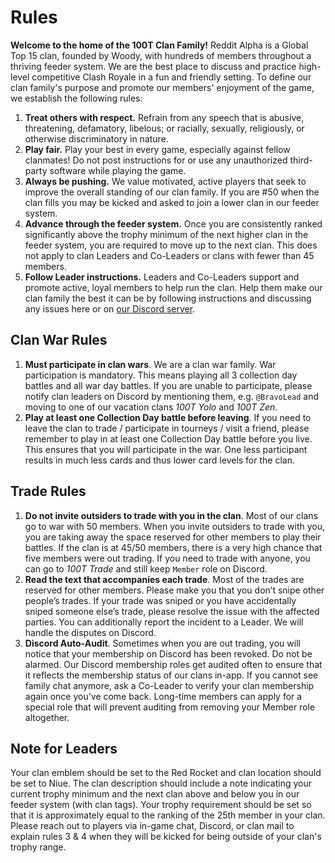 # Rules

**Welcome to the home of the 100T Clan Family!** Reddit Alpha is a Global Top 15 clan, founded by Woody, with hundreds of members throughout a thriving feeder system. We are the best place to discuss and practice high-level competitive Clash Royale in a fun and friendly setting. To define our clan family's purpose and promote our members' enjoyment of the game, we establish the following rules:

1. **Treat others with respect.** Refrain from any speech that is abusive, threatening, defamatory, libelous; or racially, sexually, religiously, or otherwise discriminatory in nature.
2. **Play fair.** Play your best in every game, especially against fellow clanmates! Do not post instructions for or use any unauthorized third-party software while playing the game.
3. **Always be pushing.** We value motivated, active players that seek to improve the overall standing of our clan family. If you are \#50 when the clan fills you may be kicked and asked to join a lower clan in our feeder system.
4. **Advance through the feeder system.** Once you are consistently ranked significantly above the trophy minimum of the next higher clan in the feeder system, you are required to move up to the next clan. This does not apply to clan Leaders and Co-Leaders or clans with fewer than 45 members.
5. **Follow Leader instructions.** Leaders and Co-Leaders support and promote active, loyal members to help run the clan. Help them make our clan family the best it can be by following instructions and discussing any issues here or on [our Discord server](http://discord.gg/100t).

## Clan War Rules

1. **Must participate in clan wars**. We are a clan war family. War participation is mandatory. This means playing all 3 collection day battles and all war day battles. If you are unable to participate, please notify clan leaders on Discord by mentioning them, e.g. `@BravoLead` and moving to one of our vacation clans _100T Yolo_ and _100T Zen_.
2. **Play at least one Collection Day battle before leaving**. If you need to leave the clan to trade / participate in tourneys / visit a friend, please remember to play in at least one Collection Day battle before you live. This ensures that you will participate in the war. One less participant results in much less cards and thus lower card levels for the clan.

## Trade Rules

1. **Do not invite outsiders to trade with you in the clan**. Most of our clans go to war with 50 members. When you invite outsiders to trade with you, you are taking away the space reserved for other members to play their battles. If the clan is at 45/50 members, there is a very high chance that five members were out trading. If you need to trade with anyone, you can go to _100T Trade_ and still keep `Member` role on Discord.
2. **Read the text that accompanies each trade**. Most of the trades are reserved for other members. Please make you that you don’t snipe other people’s trades. If your trade was sniped or you have accidentally sniped someone else’s trade, please resolve the issue with the affected parties. You can additionally report the incident to a Leader. We will handle the disputes on Discord.
3. **Discord Auto-Audit**. Sometimes when you are out trading, you will notice that your membership on Discord has been revoked. Do not be alarmed. Our Discord membership roles get audited often to ensure that it reflects the membership status of our clans in-app. If you cannot see family chat anymore, ask a Co-Leader to verify your clan membership again once you’ve come back. Long-time members can apply for a special role that will prevent auditing from removing your Member role altogether.


## Note for Leaders

Your clan emblem should be set to the Red Rocket and clan location should be set to Niue. The clan description should include a note indicating your current trophy minimum and the next clan above and below you in our feeder system (with clan tags). Your trophy requirement should be set so that it is approximately equal to the ranking of the 25th member in your clan. Please reach out to players via in-game chat, Discord, or clan mail to explain rules 3 & 4 when they will be kicked for being outside of your clan's trophy range.

